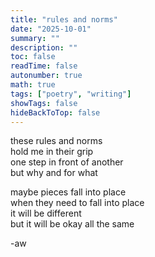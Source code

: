 ```yaml
---
title: "rules and norms"
date: "2025-10-01"
summary: ""
description: ""
toc: false
readTime: false
autonumber: true
math: true
tags: ["poetry", "writing"]
showTags: false
hideBackToTop: false
---
```


these rules and norms  
hold me in their grip  
one step in front of another  
but why and for what  
  
maybe pieces fall into place  
when they need to fall into place  
it will be different  
but it will be okay all the same  


-aw